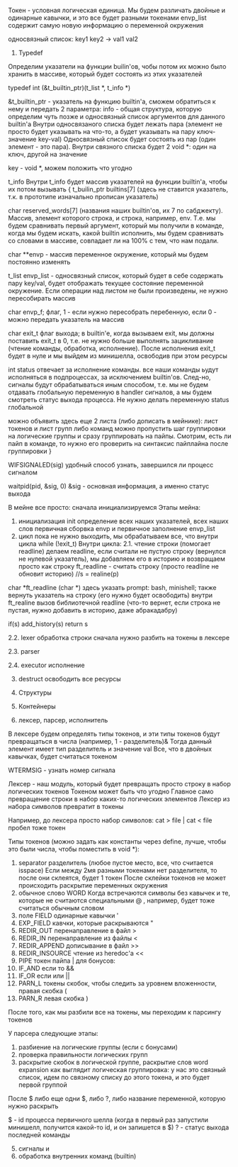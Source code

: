 Токен - условная логическая единица. Мы будем различать двойные и одинарные кавычки, и это все будет разными токенами
envp_list содержит самую новую информацию о переменной окружения

односвязный список:
key1	key2
	->
val1	val2

1. Typedef

Определим указатели на функции builin'ов, чобы потом их можно было хранить в массиве, который будет состоять из этих указателей

typedef int (&t_builtin_ptr)(t_list *, t_info *) 

&t_builtin_ptr - указатель на функцию builtin'a, сможем обратиться к нему и передать 2 параметра: info - общая структура, которую определим чуть позже и односвязный список аргументов для данного builtin'a 
Внутри односвязаного списка будет лежать пара (элемент не просто будет указывать на что-то, а будет указывать на пару ключ-значение key-val)
Односвязный список будет состоять из пар (один элемент - это пара). Внутри связного списка будет 2 void *: один на ключ, другой на значение

key - void *, можем положить что угодно

t_info 
Внутри t_info будет массив указателей на функции builtin'a, чтобы их потом вызывать
{
t_builin_ptr builtins[7] (здесь не ставится указатель, т.к. в прототипе изначально прописан указатель)

char    reserved_words[7] (названия наших builtin'ов, их 7 по сабджекту). Массив, элемент которого строка, и строка, например, env. Т.е. мы будем сравнивать первый аргумент, который мы получили в команде, когда мы будем искать, какой builtin исполнить, мы будем сравнивать со словами в массиве, совпадает ли на 100% с тем, что нам подали. 

char **envp - массив переменное окружение, который мы будем постоянно изменять

t_list	envp_list  - односвязный список, который будет в себе содержать пару key/val, будет отображать текущее состояние переменной окружение. Если операции над листом не были произведены, не нужно пересобирать массив

char	 envp_f; флаг, 1 - если нужно пересобрать перебенную, если 0 - можно передать указатель на массив

char	exit_t	флаг выхода; в builtin'e, когда вызываем exit, мы должны поставить exit_t в 0, т.е. не нужно больше выполнять зацикливание (чтение команды, обработка, исполнение). После исполнения exit_t будет в нуле и мы выйдем из минишелла, освободив при этом ресурсы

int	status отвечает за исполнение команды. все наши команды ьудут исполняться в подпроцессах, за исключением builtin'ов. След-но, сигналы будут обрабатываться иным способом, т.е. мы не будем отдавать глобальную переменную в handler сигналов, а мы будем смотреть статус выхода процесса. Не нужно делать переменную status глобальной

можно объявить здесь еще 2 листа (либо дописать в мейнике): лист токенов и лист групп либо команд
можно пропустить шаг группировки на логические группы и сразу группировать на пайпы. Смотрим, есть ли пайп в команде, то нужно его проверить на синтаксис пайплайна после группировки
}

WIFSIGNALED(sig) удобный способ узнать, завершился ли процесс сигналом

waitpid(pid, &sig, 0) &sig - основная информация, а именно статус выхода

В мейне все просто: сначала инициализируемся
Этапы мейна:
1. инициализация init
определение всех наших указателей, всех наших слов
первичная сборвка envp и первичное заполнение envp_list
2. цикл пока не нужно выходить, мы обрабатываем все, что внутри цикла
while (!exit_t)
Внутри цикла: 
2.1. чтение строки (помогает readline)
делаем readline, если считали не пустую строку (вернулся не нулевой указатель), мы добавляем его в историю и возвращаем просто как строку
ft_readline - считать строку (просто readline не обновит историю)
//s = realine(p)

char *ft_readline (char *) здесь указать prompt: bash, minishell; также вернуть указатель на строку (его нужно будет освободить)
внутри ft_realine вызов библиотечной readline (что-то вернет, если строка не пустая, нужно добавить в историю, даже абракадабру)

if(s)
	add_history(s)
	return s

2.2. lexer 
обработка строки
сначала нужно разбить на токены в лексере

2.3. parser

2.4. executor исполнение 

3. destruct освободить все ресурсы

2. Структуры
3. Контейнеры
4. лексер, парсер, исполнитель

В лексере будем определять типы токенов, и эти типы токенов будут превращаться в числа (например, 1 - разделитель)& Тогда данный элемент имеет тип разделитель и значение val
Все, что в двойных кавычках, будет считаться токеном

WTERMSIG - узнать номер сигнала

Лексер - наш модуль, который будет превращать просто строку в набор логических токенов
Токеном может быть что угодно
Главное само превращение строки в набор каких-то логических элементов
Лексер из набора символов превратит в токены

Например, до лексера просто набор символов:
cat > file | cat < file 
пробел тоже токен

Типы токенов (можно задать как константы через define, лучше, чтобы это были числа, чтобы поместить в void *):
1. separator разделитель (любое пустое место, все, что считается isspace)
Если между 2мя разными токенами нет разделителя, то после они склеятся, будет 1 токен
После склейки токенов не может происходить раскрытие переменных окружения
2. обычное слово WORD
Когда встречаются символы без кавычек и те, которые не считаются специальными
@ , например, будет тоже считаться обычным словом
3. поле FIELD одинарные кавычки ' 
4. EXP_FIELD кавчки, которые раскрываются "
5. REDIR_OUT перенаправление в файл > 
6. REDIR_IN перенаправление из файлы <
7. REDIR_APPEND дописывание в файл >>
8. REDIR_INSOURCE чтение из heredoc'a <<
9. PIPE токен пайпа |
для бонусов:
10. IF_AND если то &&
11. IF_OR если или ||
12. PARN_L токены скобок, чтобы следить за уровнем вложенности, правая скобка (
13. PARN_R левая скобка )

После того, как мы разбили все на токены, мы переходим к парсингу токенов

У парсера следующие этапы:
1. разбиение на логические группы (если с бонусами)
2. проверка правильности логических групп
3. раскрытие скобок в логической группе, раскрытие слов word expansion
как выглядит логическая группировка: у нас это связный список, идем по связному списку до этого токена, и это будет первой группой

После $ либо еще одни $, либо ?, либо название переменной, которую нужно раскрыть

$ - id процесса первичного шелла (когда в первый раз запустили минишелл, получится какой-то id, и он запишется в $)
? - статус выхода последней команды

5. сигналы и 
6. обработка внутренних команд (builtin)

